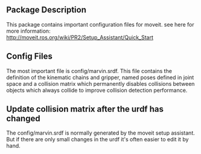 Package Description
---
This package contains important configuration files for moveit.
see here for more information: http://moveit.ros.org/wiki/PR2/Setup_Assistant/Quick_Start

Config Files
---
The most important file is config/marvin.srdf. This file contains the definition of the kinematic chains and gripper, named poses defined in joint space and a collision matrix which permanently disables collisions between objects which always collide to improve collision detection performance.

Update collision matrix after the urdf has changed
---
The config/marvin.srdf is normally generated by the moveit setup assistant. But if there are only small changes in the urdf it's often easier to edit it by hand.